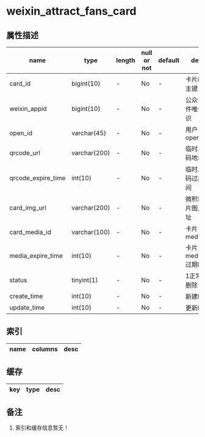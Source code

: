 # weixin_attract_fans_card

## 属性描述

| name | type | length | null or not | default | desc | dict |
| ---- | ---- | ------ | ----------- | ------- | ---- | ---- |
| card_id | bigint(10) | - | No | - | 卡片id，主键 | - |
| weixin_appid | bigint(10) | - | No | - | 公众号插件唯一标识 | - |
| open_id | varchar(45) | - | No | - | 用户open_id | - |
| qrcode_url | varchar(200) | - | No | - | 临时二维码地址 | - |
| qrcode_expire_time | int(10) | - | No | - | 临时二维码过期时间 | - |
| card_img_url | varchar(200) | - | No | - | 微积粉卡片图片地址 | - |
| card_media_id | varchar(100) | - | No | - | 卡片media_id | - |
| media_expire_time | int(10) | - | No | - | 卡片media_id过期时间 | - |
| status | tinyint(1) | - | No | - | 1正常2删除 | - |
| create_time | int(10) | - | No | - | 新建时间 | - |
| update_time | int(10) | - | No | - | 更新时间 | - |

## 索引

| name | columns | desc |
| ---- | ------- | ---- |


## 缓存

| key | type | desc |
| --- | ---- | ---- |

## 备注

1. 索引和缓存信息暂无！